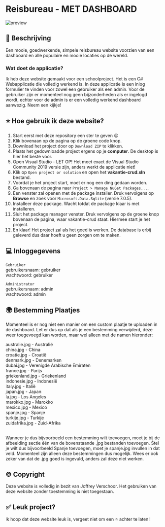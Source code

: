 # Reisbureau - MET DASHBOARD

![preview](https://i.imgur.com/yJFJcw8.png)

## 📃 Beschrijving

Een mooie, goedwerkende, simpele reisbureau website voorzien van een dashboard en alle populaire en mooie locaties op de wereld. 

<h3>Wat doet de applicatie?</h3>

Ik heb deze website gemaakt voor een schoolproject. Het is een C# Webapplicatie die volledig werkend is. In deze applicatie is een inlog formulier te vinden voor zowel een gebruiker als een admin. 
Voor de gebruiker zijn er momenteel nog geen bijzonderheden als er ingelogd wordt, echter voor de admin is er een volledig werkend dashboard aanwezig. Neem een kijkje!

## ⭐ Hoe gebruik ik deze website?

1. Start eerst met deze repository een ster te geven 😉
2. Klik bovenaan op de pagina op de groene code knop. 
3. Download het project door op ```Download ZIP``` te klikken.
4. Plaats het gedownloadde project ergens op je **computer**. De desktop is hier het beste voor. 
5. Open Visual Studio - LET OP! Het moet exact de Visual Studio Community 2019 versie zijn, anders werkt de applicatie niet!
6. Klik op ``Open project or solution`` en open het **vakantie-crud.sln** bestand.
7. Voordat je het project start, moet er nog een ding gedaan worden. 
8. Ga bovenaan de pagina naar ``Project > Manage NuGet Packages...``.
9. Een venster zal openen met de package installer. Druk vervolgens op **Browse** en zoek voor ``Microsoft.Data.Sqlite`` (versie 7.0.5).
10. Installeer deze package. Wacht totdat de package klaar is met installeren. 
11. Sluit het package manager venster. Druk vervolgens op de groene knop bovenaan de pagina, waar vakantie-crud staat. Hiermee start je het project. 
12. En klaar! Het project zal als het goed is werken. De database is erbij geleverd dus daar hoeft u geen zorgen om te maken.

## 💻 Inloggegevens

``Gebruiker``<br>
gebruikersnaam: gebruiker<br>
wachtwoord: gebruiker<br>

``Administrator``<br>
gebruikersnaam: admin<br>
wachtwoord: admin

## 🌍 Bestemming Plaatjes

Momenteel is er nog niet een manier om een custom plaatje te uploaden in de dashboard. Let er dus op dat als je een bestemming verwijderd, deze weer toegevoegd kan worden, maar wel alleen met
de namen hieronder:

australie.jpg - Australië<br>
china.jpg - China<br>
croatie.jpg - Croatië<br>
denmark.jpg - Denemarken<br>
dubai.jpg - Verenigde Arabische Emiraten<br>
france.jpg - Parijs<br>
griekenland.jpg - Griekenland<br>
indonesie.jpg - Indonesië<br>
italy.jpg - Italië<br>
japan.jpg - Japan<br>
la.jpg - Los Angeles<br>
marokko.jpg - Marokko<br>
mexico.jpg - Mexico<br>
spanje.jpg - Spanje<br>
turkije.jpg - Turkije<br>
zuidafrika.jpg - Zuid-Afrika<br><br>

Wanneer je dus bijvoorbeeld een bestemming wilt toevoegen, moet je bij de afbeelding sectie één van de bovenstaande .jpg bestanden toevoegen. Stel je wilt dus bijvoorbeeld Spanje toevoegen, moet je
spanje.jpg invullen in dat veld. Momenteel zijn alleen deze bestemmingen dus mogelijk. Wees er ook zeker van dat de .jpg goed is ingevuld, anders zal deze niet werken.

## ©️ Copyright

Deze website is volledig in bezit van Joffrey Verschoor. Het gebruiken van deze website zonder toestemming is niet toegestaan. 

## ✅ Leuk project?

Ik hoop dat deze website leuk is, vergeet niet om een ⭐ achter te laten!
